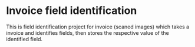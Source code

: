 # Invoice field identification
This is field identification project for invoice (scaned images) which takes a invoice and identifies fields, then stores the respective value of the identified field.